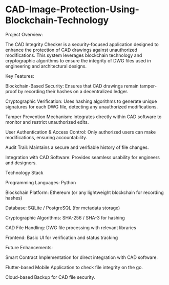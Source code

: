 # CAD-Image-Protection-Using-Blockchain-Technology

Project Overview:

The CAD Integrity Checker is a security-focused application designed to enhance the protection of CAD drawings against unauthorized modifications. This system leverages blockchain technology and cryptographic algorithms to ensure the integrity of DWG files used in engineering and architectural designs.


Key Features:

Blockchain-Based Security: Ensures that CAD drawings remain tamper-proof by recording their hashes on a decentralized ledger.

Cryptographic Verification: Uses hashing algorithms to generate unique signatures for each DWG file, detecting any unauthorized modifications.

Tamper Prevention Mechanism: Integrates directly within CAD software to monitor and restrict unauthorized edits.

User Authentication & Access Control: Only authorized users can make modifications, ensuring accountability.

Audit Trail: Maintains a secure and verifiable history of file changes.

Integration with CAD Software: Provides seamless usability for engineers and designers.

Technology Stack

Programming Languages: Python

Blockchain Platform: Ethereum (or any lightweight blockchain for recording hashes)

Database: SQLite / PostgreSQL (for metadata storage)

Cryptographic Algorithms: SHA-256 / SHA-3 for hashing

CAD File Handling: DWG file processing with relevant libraries

Frontend: Basic UI for verification and status tracking


Future Enhancements:

Smart Contract Implementation for direct integration with CAD software.

Flutter-based Mobile Application to check file integrity on the go.

Cloud-based Backup for CAD file security.
